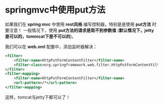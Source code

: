 springmvc中使用put方法
=============================================================
如果我们在 **spring mvc** 中使用 **rest风格** 编写控制器，特别是是使用 **put方法** 时要注意！
一般情况下，使用 **put方法的请求是取不到参数值** (**默认情况下，jetty是可以的，tommcat下是不可以的**)。

我们可以在 **web.xml** 配置中，添加监听器解决：
```xml 
<filter>
    <filter-name>HttpPutFormContentFilter</filter-name>
    <filter-class>org.springframework.web.filter.HttpPutFormContentFilter</filter-class>
</filter>
<filter-mapping>
    <filter-name>HttpPutFormContentFilter</filter-name>
    <url-pattern>/*</url-pattern>
</filter-mapping>
```
这样，tomcat与jetty下都可以了！

